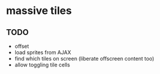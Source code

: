 # massive tiles


## TODO

* offset
* load sprites from AJAX
* find which tiles on screen (liberate offscreen content too)
* allow toggling tile cells
